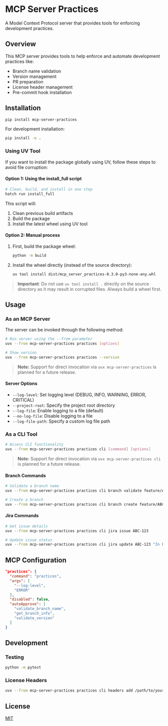 # MCP Server Practices

A Model Context Protocol server that provides tools for enforcing development practices.

## Overview

This MCP server provides tools to help enforce and automate development practices like:

- Branch name validation
- Version management
- PR preparation
- License header management
- Pre-commit hook installation

## Installation

```bash
pip install mcp-server-practices
```

For development installation:

```bash
pip install -e .
```

### Using UV Tool

If you want to install the package globally using UV, follow these steps to avoid file corruption:

#### Option 1: Using the install_full script

```bash
# Clean, build, and install in one step
hatch run install_full
```

This script will:
1. Clean previous build artifacts
2. Build the package
3. Install the latest wheel using UV tool

#### Option 2: Manual process

1. First, build the package wheel:
   ```bash
   python -m build
   ```

2. Install the wheel directly (instead of the source directory):
   ```bash
   uv tool install dist/mcp_server_practices-0.3.0-py3-none-any.whl
   ```

> **Important**: Do not use `uv tool install .` directly on the source directory as it may result in corrupted files. Always build a wheel first.

## Usage

### As an MCP Server

The server can be invoked through the following method:

```bash
# Run server using the --from parameter
uvx --from mcp-server-practices practices [options]

# Show version
uvx --from mcp-server-practices practices --version
```

> **Note:** Support for direct invocation via `uvx mcp-server-practices` is planned for a future release.

#### Server Options

- `--log-level`: Set logging level (DEBUG, INFO, WARNING, ERROR, CRITICAL)
- `--project-root`: Specify the project root directory
- `--log-file`: Enable logging to a file (default)
- `--no-log-file`: Disable logging to a file
- `--log-file-path`: Specify a custom log file path

### As a CLI Tool

```bash
# Access CLI functionality
uvx --from mcp-server-practices practices cli [command] [options]
```

> **Note:** Support for direct invocation via `uvx mcp-server-practices cli` is planned for a future release.

#### Branch Commands

```bash
# Validate a branch name
uvx --from mcp-server-practices practices cli branch validate feature/ABC-123-description

# Create a branch
uvx --from mcp-server-practices practices cli branch create feature/ABC-123-description
```

#### Jira Commands

```bash
# Get issue details
uvx --from mcp-server-practices practices cli jira issue ABC-123

# Update issue status
uvx --from mcp-server-practices practices cli jira update ABC-123 "In Progress"
```

## MCP Configuration

```json
"practices": {
  "command": "practices",
  "args": [
    "--log-level",
    "ERROR"
  ],
  "disabled": false,
  "autoApprove": [
    "validate_branch_name",
    "get_branch_info",
    "validate_version"
  ]
}
```

## Development

### Testing

```bash
python -m pytest
```

### License Headers

```bash
uvx --from mcp-server-practices practices cli headers add /path/to/your/source/directory
```

## License

[MIT](LICENSE)
